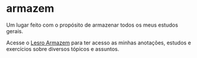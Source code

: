 # armazem
 Um lugar feito com o propósito de armazenar todos os meus estudos gerais.

 Acesse o <a href="https://leroperih.github.io/armazem/pag-armazem.html">Lesro Armazem</a> para ter acesso as minhas anotações, estudos e exercícios sobre diversos tópicos e assuntos.
